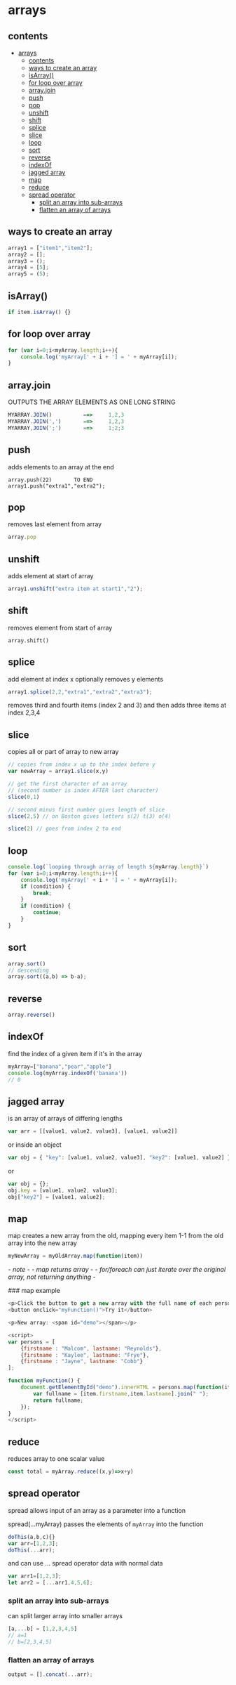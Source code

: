 # arrays

## contents

- [arrays](#arrays)
	- [contents](#contents)
	- [ways to create an array](#ways-to-create-an-array)
	- [isArray()](#isarray)
	- [for loop over array](#for-loop-over-array)
	- [array.join](#arrayjoin)
	- [push](#push)
	- [pop](#pop)
	- [unshift](#unshift)
	- [shift](#shift)
	- [splice](#splice)
	- [slice](#slice)
	- [loop](#loop)
	- [sort](#sort)
	- [reverse](#reverse)
	- [indexOf](#indexof)
	- [jagged array](#jagged-array)
	- [map](#map)
	- [reduce](#reduce)
	- [spread operator](#spread-operator)
		- [split an array into sub-arrays](#split-an-array-into-sub-arrays)
		- [flatten an array of arrays](#flatten-an-array-of-arrays)


## ways to create an array

```js
array1 = ["item1","item2"];
array2 = [];
array3 = ();
array4 = [5];  
array5 = (5);
```

## isArray()

```js
if item.isArray() {}
```

## for loop over array

```js
for (var i=0;i<myArray.length;i++){
	console.log('myArray[' + i + '] = ' + myArray[i]);
}
```


## array.join

OUTPUTS THE ARRAY ELEMENTS AS ONE LONG STRING

```js
MYARRAY.JOIN()			==>		1,2,3
MYARRAY.JOIN(',')		==>		1,2,3
MYARRAY,JOIN(';')		==>		1;2;3
```

## push

adds elements to an array at the end

```
array.push(22)       TO END
array1.push("extra1","extra2");
```

## pop

removes last element from array

```js
array.pop
```

## unshift

adds element at start of array

```js
array1.unshift("extra item at start1","2");
```

## shift

removes element from start of array

```shift
array.shift()
```

## splice

add element at index x 
optionally removes y elements

```js
array1.splice(2,2,"extra1","extra2","extra3");
```

removes third and fourth items (index 2 and 3) and then adds three items at index 2,3,4

## slice

copies all or part of array to new array


```js
// copies from index x up to the index before y
var newArray = array1.slice(x,y) 

// get the first character of an array  
// (second number is index AFTER last character)
slice(0,1) 

// second minus first number gives length of slice
slice(2,5) // on Boston gives letters s(2) t(3) o(4)

slice(2) // goes from index 2 to end
```

## loop

```js
console.log(`looping through array of length ${myArray.length}`)
for (var i=0;i<myArray.length;i++){
	console.log('myArray[' + i + '] = ' + myArray[i]);
	if (condition) {
		break;
	}
	if (condition) {
		continue;
	}
}
```

## sort

```js
array.sort()
// descending
array.sort((a,b) => b-a);
```

## reverse

```js
array.reverse()
```

## indexOf

find the index of a given item if it's in the array


```js
myArray=["banana","pear","apple"]
console.log(myArray.indexOf('banana'))
// 0
```

## jagged array

is an array of arrays of differing lengths

```js
var arr = [[value1, value2, value3], [value1, value2]]
```

or inside an object

	
```js
var obj = { "key": [value1, value2, value3], "key2": [value1, value2] }
```

or

```js
var obj = {};
obj.key = [value1, value2, value3];
obj["key2"] = [value1, value2];
```

## map

map creates a new array from the old, mapping every item 1-1 from the old array into the new array

```js
myNewArray = myOldArray.map(function(item))
```

*- note -*
*- map returns array -*
*- for/foreach can just iterate over the original array, not returning anything -*


### map example

```js
<p>Click the button to get a new array with the full name of each person in the array.</p>
<button onclick="myFunction()">Try it</button>

<p>New array: <span id="demo"></span></p>

<script>
var persons = [
    {firstname : "Malcom", lastname: "Reynolds"},
    {firstname : "Kaylee", lastname: "Frye"},
    {firstname : "Jayne", lastname: "Cobb"}
];

function myFunction() {
    document.getElementById("demo").innerHTML = persons.map(function(item,index) {
        var fullname = [item.firstname,item.lastname].join(" ");
        return fullname;
    });
}
</script>
```

## reduce

reduces array to one scalar value

```js
const total = myArray.reduce((x,y)=>x+y)
```

## spread operator

spread allows input of an array as a parameter into a function

spread(...myArray) passes the elements of `myArray` into the function

```js
doThis(a,b,c){}
var arr=[1,2,3];
doThis(...arr);
```

and can use ... spread operator data with normal data

```js
var arr1=[1,2,3];
let arr2 = [...arr1,4,5,6];
```

### split an array into sub-arrays

can split larger array into smaller arrays

```js
[a,...b] = [1,2,3,4,5] 
// a=1 
// b=[2,3,4,5]
```

### flatten an array of arrays

```js
output = [].concat(...arr);
```

